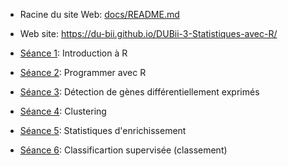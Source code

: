 - Racine du site Web: [docs/README.md](docs/README.md)
- Web site: <https://du-bii.github.io/DUBii-3-Statistiques-avec-R/>

- [Séance 1](seance_1/): Introduction à R
- [Séance 2](seance_2/): Programmer avec R
- [Séance 3](seance_3/): Détection de gènes différentiellement exprimés
- [Séance 4](seance_4/): Clustering
- [Séance 5](seance_5/): Statistiques d'enrichissement
- [Séance 6](seance_6/): Classificartion supervisée (classement)

